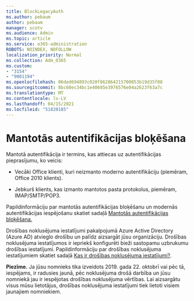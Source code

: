 ```yaml
---
title: BlockLegacyAuth
ms.author: pebaum
author: pebaum
manager: scotv
ms.audience: Admin
ms.topic: article
ms.service: o365-administration
ROBOTS: NOINDEX, NOFOLLOW
localization_priority: Normal
ms.collection: Adm_O365
ms.custom:
- "3154"
- "9001194"
ms.openlocfilehash: 06ded694893c020f862864215700853b19d35f08
ms.sourcegitcommit: 8bc60ec34bc1e40685e3976576e04a2623f63a7c
ms.translationtype: MT
ms.contentlocale: lv-LV
ms.lasthandoff: 04/15/2021
ms.locfileid: "51820185"
---
```

# <a name="blocking-legacy-authentication"></a>Mantotās autentifikācijas bloķēšana

Mantotā autentifikācija ir termins, kas attiecas uz autentifikācijas pieprasījumu, ko veicis:

- Vecāki Office klienti, kuri neizmanto moderno autentifikāciju (piemēram, Office 2010 klients).

- Jebkurš klients, kas izmanto mantotos pasta protokolus, piemēram, IMAP/SMTP/POP3.

Papildinformāciju par mantotās autentifikācijas bloķēšanu un modernās autentifikācijas iespējošanu skatiet sadaļā [Mantotās autentifikācijas bloķēšana.](https://docs.microsoft.com/azure/active-directory/conditional-access/concept-conditional-access-block-legacy-authentication)

Drošības noklusējuma iestatījumi pakalpojumā Azure Active Directory (Azure AD) atvieglo drošību un palīdz aizsargāt jūsu organizāciju. Drošības noklusējuma iestatījumos ir iepriekš konfigurēti bieži sastopamu uzbrukumu drošības iestatījumi.
Papildinformāciju par drošības noklusējuma iestatījumiem skatiet sadaļā [Kas ir drošības noklusējuma iestatījumi?](https://docs.microsoft.com/azure/active-directory/fundamentals/concept-fundamentals-security-defaults). 

**Piezīme.** Ja jūsu nomnieks tika izveidots 2019. gada 22. oktobrī vai pēc tā, iespējams, ir radusies jaunā, pēc noklusējuma drošā darbība un jūsu nomniekā jau ir iespējotas drošības noklusējuma vērtības.  Lai aizsargātu visus mūsu lietotājus, drošības noklusējuma iestatījumi tiek lietoti visiem jaunajiem nomniekiem.
